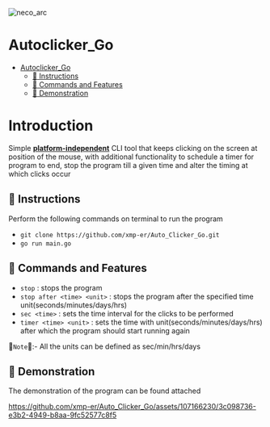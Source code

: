 ![neco_arc](https://github.com/xmp-er/Auto_Clicker_Go/assets/107166230/5f629cb0-3170-495f-9006-488b5b4c5673)

# Autoclicker_Go
 - [Autoclicker_Go](#autoclicker_go)
   - [:red_circle: Instructions](#red_circle-instructions)
   - [:red_circle: Commands and Features](#red_circle-commands-and-features)
   - [:red_circle: Demonstration](#red_circle-demonstration)

# Introduction

Simple <b><u>platform-independent</u></b> CLI tool that keeps clicking on the screen at position of the mouse, with additional functionality to schedule a timer for program to end, stop the program till a given time and alter the timing at which clicks occur

## :red_circle: Instructions

Perform the following commands on terminal to run the program

- `git clone https://github.com/xmp-er/Auto_Clicker_Go.git`
- `go run main.go`

## :red_circle: Commands and Features


 - `stop` : stops the program
 - `stop after <time> <unit>` : stops the program after the specified time unit(seconds/minutes/days/hrs)
 - `sec <time>` : sets the time interval for the clicks to be performed
 - `timer <time> <unit>` : sets the time with unit(seconds/minutes/days/hrs) after which the program should start running again

:pushpin:`Note`:pushpin::- All the units can be defined as sec/min/hrs/days

## :red_circle: Demonstration

The demonstration of the program can be found attached

https://github.com/xmp-er/Auto_Clicker_Go/assets/107166230/3c098736-e3b2-4949-b8aa-9fc52577c8f5

